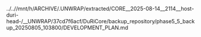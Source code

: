 ../..//mnt/h/ARCHIVE/.UNWRAP/extracted/CORE__2025-08-14__2114__host-duri-head-/__UNWRAP/37cd7f6acf/DuRiCore/backup_repository/phase5_5_backup_20250805_103800/DEVELOPMENT_PLAN.md